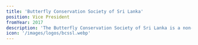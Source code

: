 ```yaml
---
title: 'Butterfly Conservation Society of Sri Lanka'
position: Vice President
fromYear: 2017
description: 'The Butterfly Conservation Society of Sri Lanka is a non-profit organization dedicated to the conservation of butterflies and other insects in Sri Lanka.'
icon: '/images/logos/bcssl.webp'
---
```

